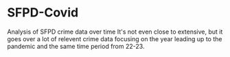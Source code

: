 # SFPD-Covid
Analysis of SFPD crime data over time
It's not even close to extensive, but it goes over a lot of relevent crime data focusing on the year leading up to the pandemic and the same time period from 22-23.
